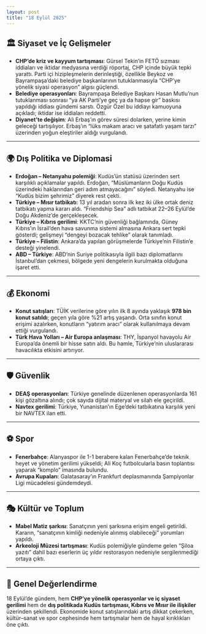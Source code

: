 ```yaml
---
layout: post
title: "18 Eylül 2025"
---
```


## 🏛️ Siyaset ve İç Gelişmeler

* **CHP’de kriz ve kayyum tartışması**: Gürsel Tekin’in FETÖ sızması iddiaları ve iktidar medyasına verdiği röportaj, CHP içinde büyük tepki yarattı. Parti içi hizipleşmelerin derinleştiği, özellikle Beykoz ve Bayrampaşa’daki belediye başkanlarının tutuklanmasıyla “CHP’ye yönelik siyasi operasyon” algısı güçlendi.
* **Belediye operasyonları**: Bayrampaşa Belediye Başkanı Hasan Mutlu’nun tutuklanması sonrası “ya AK Parti’ye geç ya da hapse gir” baskısı yapıldığı iddiası gündemi sarstı. Özgür Özel bu iddiayı kamuoyuna açıkladı; iktidar ise iddiaları reddetti.
* **Diyanet’te değişim**: Ali Erbaş’ın görev süresi dolarken, yerine kimin geleceği tartışılıyor. Erbaş’ın “lüks makam aracı ve şatafatlı yaşam tarzı” üzerinden yoğun eleştiriler aldığı vurgulandı.

---

## 🌍 Dış Politika ve Diplomasi

* **Erdoğan – Netanyahu polemiği**: Kudüs’ün statüsü üzerinden sert karşılıklı açıklamalar yapıldı. Erdoğan, “Müslümanların Doğu Kudüs üzerindeki haklarından geri adım atmayacağını” söyledi. Netanyahu ise “Kudüs bizim şehrimiz” diyerek rest çekti.
* **Türkiye – Mısır tatbikatı**: 13 yıl aradan sonra ilk kez iki ülke ortak deniz tatbikatı yapma kararı aldı. “Friendship Sea” adlı tatbikat 22–26 Eylül’de Doğu Akdeniz’de gerçekleşecek.
* **Türkiye – Kıbrıs gerilimi**: KKTC’nin güvenliği bağlamında, Güney Kıbrıs’ın İsrail’den hava savunma sistemi almasına Ankara sert tepki gösterdi; gelişmeyi “dengeyi bozacak tehlike” olarak tanımladı.
* **Türkiye – Filistin**: Ankara’da yapılan görüşmelerde Türkiye’nin Filistin’e desteği yinelendi.
* **ABD – Türkiye**: ABD’nin Suriye politikasıyla ilgili bazı diplomatlarını İstanbul’dan çekmesi, bölgede yeni dengelerin kurulmakta olduğuna işaret etti.

---

## 💰 Ekonomi

* **Konut satışları**: TÜİK verilerine göre yılın ilk 8 ayında yaklaşık **978 bin konut satıldı**; geçen yıla göre %21 artış yaşandı. Orta sınıfın konut erişimi azalırken, konutların “yatırım aracı” olarak kullanılmaya devam ettiği vurgulandı.
* **Türk Hava Yolları – Air Europa anlaşması**: THY, İspanyol havayolu Air Europa’da önemli bir hisse satın aldı. Bu hamle, Türkiye’nin uluslararası havacılıkta etkisini artırıyor.

---

## 🛡️ Güvenlik

* **DEAŞ operasyonları**: Türkiye genelinde düzenlenen operasyonlarda 161 kişi gözaltına alındı; çok sayıda dijital materyal ve silah ele geçirildi.
* **Navtex gerilimi**: Türkiye, Yunanistan’ın Ege’deki tatbikatına karşılık yeni bir NAVTEX ilan etti.

---

## ⚽ Spor

* **Fenerbahçe**: Alanyaspor ile 1-1 berabere kalan Fenerbahçe’de teknik heyet ve yönetim gerilimi yükseldi; Ali Koç futbolcularla basın toplantısı yaparak “komplo” imasında bulundu.
* **Avrupa Kupaları**: Galatasaray’ın Frankfurt deplasmanında Şampiyonlar Ligi mücadelesi gündemdeydi.

---

## 🎭 Kültür ve Toplum

* **Mabel Matiz şarkısı**: Sanatçının yeni şarkısına erişim engeli getirildi. Kararın, “sanatçının kimliği nedeniyle alınmış olabileceği” yorumları yapıldı.
* **Arkeoloji Müzesi tartışması**: Kudüs polemiğiyle gündeme gelen “Şiloa yazıtı” dahil bazı eserlerin üç yıldır restorasyon nedeniyle sergilenmediği ortaya çıktı.

---

## 📌 Genel Değerlendirme

18 Eylül’de gündem, hem **CHP’ye yönelik operasyonlar ve iç siyaset gerilimi** hem de **dış politikada Kudüs tartışması, Kıbrıs ve Mısır ile ilişkiler** üzerinden şekillendi. Ekonomide konut satışlarındaki artış dikkat çekerken, kültür–sanat ve spor cephesinde hem tartışmalar hem de hayal kırıklıkları öne çıktı.